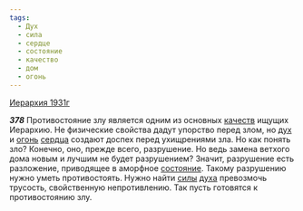 ```yaml
---
tags:
  - Дух
  - сила
  - сердце
  - состояние
  - качество
  - дом
  - огонь
---
```


[Иерархия 1931г](https://127.0.0.1:4002/agni/1931)

___378___
Противостояние злу является одним из основных [качеств](../../../tags/#качество) ищущих Иерархию. Не физические свойства дадут упорство перед злом, но [дух](../../../tags/#Дух) и [огонь](../../../tags/#огонь) [сердца](../../../tags/#сердце) создают доспех перед ухищрениями зла. Но как понять зло? Конечно, оно, прежде всего, разрушение. Но ведь замена ветхого дома новым и лучшим не будет разрушением? Значит, разрушение есть разложение, приводящее в аморфное [состояние](../../../tags/#состояние). Такому разрушению нужно уметь противостоять. Нужно найти [силы](../../../tags/#сила) [духа](../../../tags/#Дух) превозмочь трусость, свойственную непротивлению. Так пусть готовятся к противостоянию злу.   

